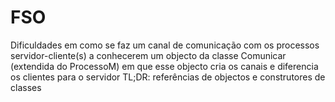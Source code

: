 # FSO
Dificuldades em como se faz um canal de comunicação com os processos servidor-cliente(s) a conhecerem um objecto da classe Comunicar
(extendida do ProcessoM) em que esse objecto cria os canais e diferencia os clientes para o servidor
TL;DR: referências de objectos e construtores de classes
